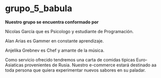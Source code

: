 # grupo_5_babula

**Nuestro grupo se encuentra conformado por**

Nicolas García que es Psicologo y estudiante de Programación.

Alan Arias es Gammer en constante aprendizaje.

Anjelika Grebnev es Chef y amante de la música.

Como servicio ofrecido tendremos una carta de comidas tipicas Euro-Asiaticas provenientes de Rusia. Nuestro e-commerce estará destinado aa toda persona que quiera experimentar nuevos sabores en su paladar.

